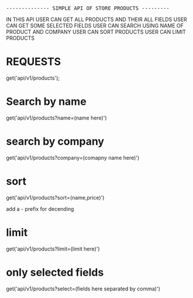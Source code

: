 
  <pre>-------------- SIMPLE API OF STORE PRODUCTS ---------</pre>
  <p>IN THIS API USER CAN GET ALL PRODUCTS AND THEIR ALL FIELDS
  USER CAN GET SOME SELECTED FIELDS
  USER CAN SEARCH USING NAME OF PRODUCT AND COMPANY 
  USER CAN SORT PRODUCTS
  USER CAN LIMIT PRODUCTS
  </p>

<h1>REQUESTS</h1>
<p>get('api/v1/products');</p>


<h1>Search by name</h1>
<p>get('api/v1/products?name=(name here)')</p>


<h1>search by company</h1>
<p>get('api/v1/products?company=(comapny name here)')</p>


<h1>sort</h1>
<p>get('api/v1/products?sort=(name,price)')</p>
<p>add a - prefix for decending </p>


<h1>limit</h1>
<p>get('api/v1/products?limit=(limit here)')</p>


<h1>only selected fields</h1>
<p>get('api/v1/products?select=(fields here separated by comma)')</p>

